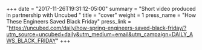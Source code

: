 +++
date = "2017-11-26T19:31:12-05:00"
summary = "Short video produced in partnership with Uncubed "
title = "cover"
weight = 1
press_name = "How These Engineers Saved Black Friday"
press_link = "https://uncubed.com/daily/how-spring-engineers-saved-black-friday/?utm_source=uncubed+daily&utm_medium=email&utm_campaign=DAILY_AWS_BLACK_FRIDAY"
+++
